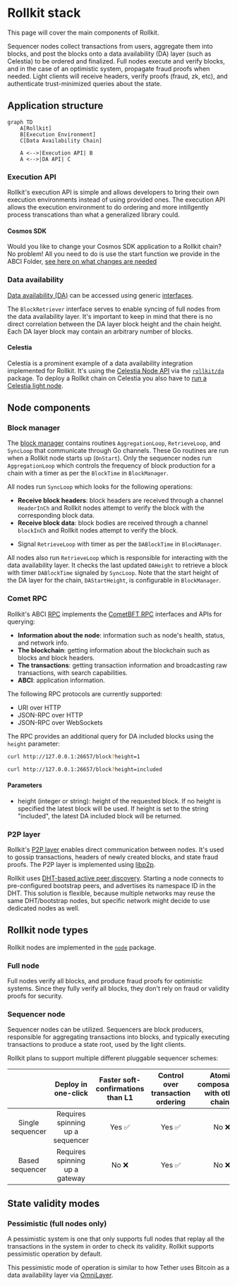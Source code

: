 # Rollkit stack

This page will cover the main components of Rollkit.

Sequencer nodes collect transactions from users, aggregate them into blocks, and post the blocks onto a data availability (DA) layer (such as Celestia) to be ordered and finalized. Full nodes execute and verify blocks, and in the case of an optimistic system, propagate fraud proofs when needed. Light clients will receive headers, verify proofs (fraud, zk, etc), and authenticate trust-minimized queries about the state.

## Application structure

```mermaid
graph TD
    A[Rollkit]
    B[Execution Environment]
    C[Data Availability Chain]
    
    A <-->|Execution API| B
    A <-->|DA API| C
```

### Execution API

Rollkit's execution API is simple and allows developers to bring their own execution environments instead of using provided ones. The execution API allows the execution environment to do ordering and more intillgently process transcations than what a generalized library could.

#### Cosmos SDK

Would you like to change your Cosmos SDK application to a Rollkit chain?
No problem! All you need to do is use the start function we provide in the ABCI Folder, [see here on what changes are needed](TODO)

### Data availability

[Data availability (DA)](https://github.com/rollkit/rollkit/tree/main/da) can be accessed using generic [interfaces](https://github.com/rollkit/rollkit/blob/main/core/da/da.go).

The `BlockRetriever` interface serves to enable syncing of full nodes from the data availability layer.
It's important to keep in mind that there is no direct correlation between the DA layer block height and the chain height. Each DA layer block may contain an arbitrary number of blocks.

#### Celestia

Celestia is a prominent example of a data availability integration implemented for Rollkit.
It's using the [Celestia Node API](https://node-rpc-docs.celestia.org)
via the [`rollkit/da`](https://github.com/rollkit/rollkit/tree/main/da) package.
To deploy a Rollkit chain on Celestia you also have to [run a Celestia light node](https://docs.celestia.org/how-to-guides/celestia-node).

## Node components

### Block manager

The [block manager](https://github.com/rollkit/rollkit/tree/main/block) contains routines `AggregationLoop`, `RetrieveLoop`, and `SyncLoop` that communicate through Go channels. These Go routines are run when a Rollkit node starts up (`OnStart`). Only the sequencer nodes run `AggregationLoop` which controls the frequency of block production for a chain with a timer as per the `BlockTime` in `BlockManager`.

All nodes run `SyncLoop` which looks for the following operations:

- **Receive block headers**: block headers are received through a channel `HeaderInCh` and Rollkit nodes attempt to verify the block with the corresponding block data.
- **Receive block data**: block bodies are received through a channel `blockInCh` and Rollkit nodes attempt to verify the block.
<!-- - **Receive state fraud proofs**: state fraud proofs are received through a channel `FraudProofInCh` and Rollkit nodes attempt to verify them. Note that we plan to make this configurable for full nodes since full nodes also produce state fraud proofs on their own. -->
- Signal `RetrieveLoop` with timer as per the `DABlockTime` in `BlockManager`.

All nodes also run `RetrieveLoop` which is responsible for interacting with the data availability layer. It checks the last updated `DAHeight` to retrieve a block with timer `DABlockTime` signaled by `SyncLoop`. Note that the start height of the DA layer for the chain, `DAStartHeight`, is configurable in `BlockManager`.

### Comet RPC

Rollkit's ABCI [RPC](https://github.com/rollkit/go-execution-abci/tree/main/pkg/rpc) implements the [CometBFT RPC](https://docs.cometbft.com/v0.37/spec/rpc/) interfaces and APIs for querying:

- **Information about the node**: information such as node's health, status, and network info.
- **The blockchain**: getting information about the blockchain such as blocks and block headers.
- **The transactions**: getting transaction information and broadcasting raw transactions, with search capabilities.
- **ABCI**: application information.

The following RPC protocols are currently supported:

- URI over HTTP
- JSON-RPC over HTTP
- JSON-RPC over WebSockets

The RPC provides an additional query for DA included blocks using the `height` parameter:

```sh
curl http://127.0.0.1:26657/block?height=1

curl http://127.0.0.1:26657/block?height=included
```

#### Parameters

- height (integer or string): height of the requested block. If no height is specified the latest block will be used. If height is set to the string "included", the latest DA included block will be returned.

### P2P layer

Rollkit's [P2P layer](https://github.com/rollkit/rollkit/tree/main/p2p) enables
direct communication between nodes.
It's used to gossip transactions, headers of newly created blocks, and state fraud proofs.
The P2P layer is implemented using [libp2p](https://github.com/libp2p).

Rollkit uses [DHT-based active peer discovery](https://curriculum.pl-launchpad.io/curriculum/libp2p/dht/).
Starting a node connects to pre-configured bootstrap peers, and advertises its namespace ID in the DHT.
This solution is flexible, because multiple networks may reuse the same DHT/bootstrap nodes,
but specific network might decide to use dedicated nodes as well.

## Rollkit node types

Rollkit nodes are implemented in the [`node`](https://github.com/rollkit/rollkit/tree/main/node) package.

### Full node

Full nodes verify all blocks, and produce fraud proofs for optimistic systems. Since they fully verify all blocks, they don't rely on fraud or validity proofs for security.

### Sequencer node

Sequencer nodes can be utilized. Sequencers are block producers, responsible for aggregating transactions into blocks, and typically executing transactions to produce a state root, used by the light clients.

Rollkit plans to support multiple different pluggable sequencer schemes:

|                       |       Deploy in one-click        | Faster soft-confirmations than L1 | Control over transaction ordering | Atomic composability with other chains | Censorship resistance | Implementation Status |
|:---------------------:|:--------------------------------:|:---------------------------------:|:------------------------------------------:|:---------------------------------------:|:---------------------:|:---------------------:|
|   Single sequencer    | Requires spinning up a sequencer |               Yes ✅               |                   Yes ✅                    |                  No ❌                   |      Eventual ⏳*      |    ✅ Implemented!     |
|    Based sequencer    |  Requires spinning up a gateway  |               No ❌                |                   Yes ✅                    |                  No ❌                   |        Yes  ✅         |        Planned        |

## State validity modes

### Pessimistic (full nodes only)

A pessimistic system is one that only supports full nodes that replay all the transactions in the system in order to check its validity. Rollkit supports pessimistic operation by default.

This pessimistic mode of operation is similar to how Tether uses Bitcoin as a data availability layer via [OmniLayer](https://github.com/OmniLayer/spec/blob/master/OmniSpecification-v0.6.adoc#summary).
